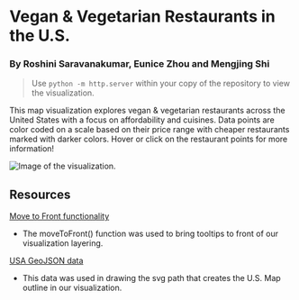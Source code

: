 # Vegan & Vegetarian Restaurants in the U.S.

### By Roshini Saravanakumar, Eunice Zhou and Mengjing Shi

> Use `python -m http.server` within your copy of the repository to view the visualization.

This map visualization explores vegan & vegetarian restaurants across the United States with a focus on affordability and cuisines. Data points are color coded on a scale based on their price range with cheaper restaurants marked with darker colors. Hover or click on the restaurant points for more information!

<img src="https://i.imgur.com/p8cqFak.png" alt="Image of the visualization.">

## Resources
<a href="https://stackoverflow.com/questions/14167863/how-can-i-bring-a-circle-to-the-front-with-d3">Move to Front functionality</a>
- The moveToFront() function was used to bring tooltips to front of our visualization layering.

<a href="https://github.com/johan/world.geo.json/blob/master/countries/USA.geo.json">USA GeoJSON data</a>
- This data was used in drawing the svg path that creates the U.S. Map outline in our visualization.
